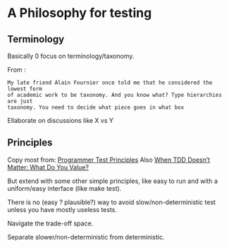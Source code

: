 # A Philosophy for testing

## Terminology

Basically 0 focus on terminology/taxonomy.

From [](https://commandcenter.blogspot.com/2012/06/less-is-exponentially-more.html):

```
My late friend Alain Fournier once told me that he considered the lowest form
of academic work to be taxonomy. And you know what? Type hierarchies are just
taxonomy. You need to decide what piece goes in what box
```

Ellaborate on discussions like X vs Y

## Principles

Copy most from: [Programmer Test Principles](https://medium.com/@kentbeck_7670/programmer-test-principles-d01c064d7934)
Also [When TDD Doesn’t Matter: What Do You Value?](https://medium.com/pragmatic-programmers/when-tdd-doesnt-matter-what-do-you-value-91c628dc4488)

But extend with some other simple principles, like easy to run and with a uniform/easy
interface (like make test).

There is no (easy ? plausible?) way to avoid slow/non-deterministic test unless you have mostly useless tests.

Navigate the trade-off space.

Separate slower/non-deterministic from deterministic.
